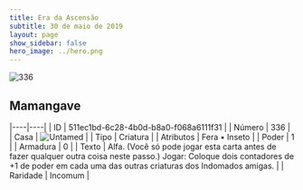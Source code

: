 ```yaml
---
title: Era da Ascensão
subtitle: 30 de maio de 2019
layout: page
show_sidebar: false
hero_image: ../hero.png
---
```


![336](https://cdn.keyforgegame.com/media/card_front/pt/435_336_XW6V88P68X29_pt.png)

## Mamangave

|----|----|
| ID | 511ec1bd-6c28-4b0d-b8a0-f068a6111f31 |
| Número | 336 |
| Casa | ![Untamed](https://archonarcana.com/images/thumb/b/bd/Untamed.png/22px-Untamed.png "Indomados") |
| Tipo | Criatura |
| Atributos | Fera • Inseto |
| Poder | 1 |
| Armadura | 0 |
| Texto | Alfa. (Você só pode jogar esta carta antes  de fazer qualquer outra coisa neste passo.) Jogar: Coloque dois contadores de +1 de poder em cada uma das outras criaturas dos Indomados amigas. |
| Raridade | Incomum |
